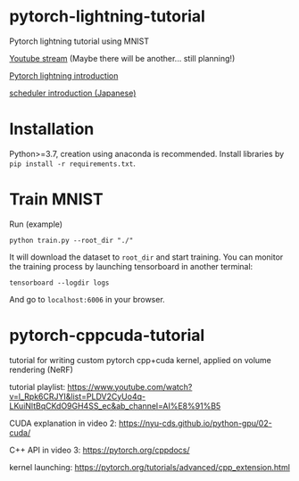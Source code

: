 # pytorch-lightning-tutorial
Pytorch lightning tutorial using MNIST

[Youtube stream](https://www.youtube.com/watch?v=O7dNXpgdWbo&ab_channel=AI%E8%91%B5)
(Maybe there will be another... still planning!)

[Pytorch lightning introduction](https://github.com/PyTorchLightning/pytorch-lightning)

[scheduler introduction (Japanese)](https://katsura-jp.hatenablog.com/entry/2019/01/30/183501)

# Installation

Python>=3.7, creation using anaconda is recommended. Install libraries by `pip install -r requirements.txt`.

# Train MNIST

Run (example)
```python3
python train.py --root_dir "./"
```

It will download the dataset to `root_dir` and start training. You can monitor the training process by launching tensorboard in another terminal:
```python3
tensorboard --logdir logs
```

And go to `localhost:6006` in your browser.



# pytorch-cppcuda-tutorial
tutorial for writing custom pytorch cpp+cuda kernel, applied on volume rendering (NeRF)

tutorial playlist: https://www.youtube.com/watch?v=l_Rpk6CRJYI&list=PLDV2CyUo4q-LKuiNltBqCKdO9GH4SS_ec&ab_channel=AI%E8%91%B5


CUDA explanation in video 2: https://nyu-cds.github.io/python-gpu/02-cuda/

C++ API in video 3: https://pytorch.org/cppdocs/

kernel launching: https://pytorch.org/tutorials/advanced/cpp_extension.html